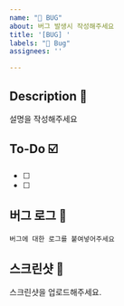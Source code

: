 ```yaml
---
name: "🐞 BUG"
about: 버그 발생시 작성해주세요
title: '[BUG] '
labels: "🐞 Bug"
assignees: ''

---
```


## Description 📝
설명을 작성해주세요

## To-Do ☑️
- [ ]
- [ ]

## 버그 로그 🧾
```
버그에 대한 로그를 붙여넣어주세요
```

## 스크린샷 📸
스크린샷을 업로드해주세요.
